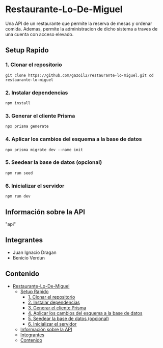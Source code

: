 # Restaurante-Lo-De-Miguel

Una API de un restaurante que permite la reserva de mesas y ordenar comida. Ademas, permite la administracion de dicho sistema a traves de una cuenta con acceso elevado.

## Setup Rapido

### 1. Clonar el repositorio

`git clone https://github.com/gazoil2/restaurante-lo-miguel.git
cd restaurante-lo-miguel`

### 2. Instalar dependencias

`npm install`

### 3. Generar el cliente Prisma

`npx prisma generate`

### 4. Aplicar los cambios del esquema a la base de datos

`npx prisma migrate dev --name init`

### 5. Seedear la base de datos (opcional)

`npm run seed`

### 6. Inicializar el servidor

`npm run dev`

## Información sobre la API

"api"

## Integrantes

- Juan Ignacio Dragan
- Benicio Verdun

## Contenido

- [Restaurante-Lo-De-Miguel](#restaurante-lo-de-miguel)
  - [Setup Rapido](#setup-rapido)
    - [1. Clonar el repositorio](#1-clonar-el-repositorio)
    - [2. Instalar dependencias](#2-instalar-dependencias)
    - [3. Generar el cliente Prisma](#3-generar-el-cliente-prisma)
    - [4. Aplicar los cambios del esquema a la base de datos](#4-aplicar-los-cambios-del-esquema-a-la-base-de-datos)
    - [5. Seedear la base de datos (opcional)](#5-seedear-la-base-de-datos-opcional)
    - [6. Inicializar el servidor](#6-inicializar-el-servidor)
  - [Información sobre la API](#información-sobre-la-api)
  - [Integrantes](#integrantes)
  - [Contenido](#contenido)
